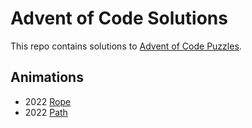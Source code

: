 # Advent of Code Solutions

This repo contains solutions to [Advent of Code Puzzles](https://adventofcode.com/).

## Animations

* 2022 [Rope](https://dietmarkuehl.github.io/adventofcode/2022/rope.html)
* 2022 [Path](https://dietmarkuehl.github.io/adventofcode/2022/path.html)
